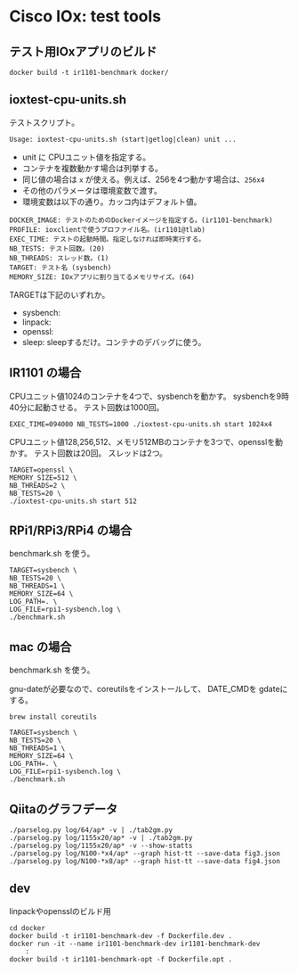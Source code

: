 Cisco IOx: test tools
=====================

## テスト用IOxアプリのビルド

```
docker build -t ir1101-benchmark docker/
```

## ioxtest-cpu-units.sh

テストスクリプト。

```
Usage: ioxtest-cpu-units.sh (start|getlog|clean) unit ...
```

- unit に CPUユニット値を指定する。
- コンテナを複数動かす場合は列挙する。
- 同じ値の場合は `x` が使える。例えば、256を4つ動かす場合は、`256x4`
- その他のパラメータは環境変数で渡す。
- 環境変数は以下の通り。カッコ内はデフォルト値。

```
DOCKER_IMAGE: テストのためのDockerイメージを指定する。(ir1101-benchmark)
PROFILE: ioxclientで使うプロファイル名。(ir1101@tlab)
EXEC_TIME: テストの起動時間。指定しなければ即時実行する。
NB_TESTS: テスト回数。(20)
NB_THREADS: スレッド数。(1)
TARGET: テスト名 (sysbench)
MEMORY_SIZE: IOxアプリに割り当てるメモリサイズ。(64)
```

TARGETは下記のいずれか。

- sysbench:
- linpack:
- openssl:
- sleep: sleepするだけ。コンテナのデバッグに使う。

## IR1101 の場合

CPUユニット値1024のコンテナを4つで、sysbenchを動かす。
sysbenchを9時40分に起動させる。
テスト回数は1000回。

```
EXEC_TIME=094000 NB_TESTS=1000 ./ioxtest-cpu-units.sh start 1024x4
```

CPUユニット値128,256,512、メモリ512MBのコンテナを3つで、opensslを動かす。
テスト回数は20回。
スレッドは2つ。

```
TARGET=openssl \
MEMORY_SIZE=512 \
NB_THREADS=2 \
NB_TESTS=20 \
./ioxtest-cpu-units.sh start 512
```

## RPi1/RPi3/RPi4 の場合

benchmark.sh を使う。

```
TARGET=sysbench \
NB_TESTS=20 \
NB_THREADS=1 \
MEMORY_SIZE=64 \
LOG_PATH=. \
LOG_FILE=rpi1-sysbench.log \
./benchmark.sh
```

## mac の場合

benchmark.sh を使う。

gnu-dateが必要なので、coreutilsをインストールして、
DATE_CMDを gdateにする。

```
brew install coreutils
```

```
TARGET=sysbench \
NB_TESTS=20 \
NB_THREADS=1 \
MEMORY_SIZE=64 \
LOG_PATH=. \
LOG_FILE=rpi1-sysbench.log \
./benchmark.sh
```

## Qiitaのグラフデータ

```
./parselog.py log/64/ap* -v | ./tab2gm.py
./parselog.py log/1155x20/ap* -v | ./tab2gm.py
./parselog.py log/1155x20/ap* -v --show-statts
./parselog.py log/N100-*x4/ap* --graph hist-tt --save-data fig3.json
./parselog.py log/N100-*x8/ap* --graph hist-tt --save-data fig4.json
```

## dev

linpackやopensslのビルド用

```
cd docker
docker build -t ir1101-benchmark-dev -f Dockerfile.dev .
docker run -it --name ir1101-benchmark-dev ir1101-benchmark-dev
    :
docker build -t ir1101-benchmark-opt -f Dockerfile.opt .
```

